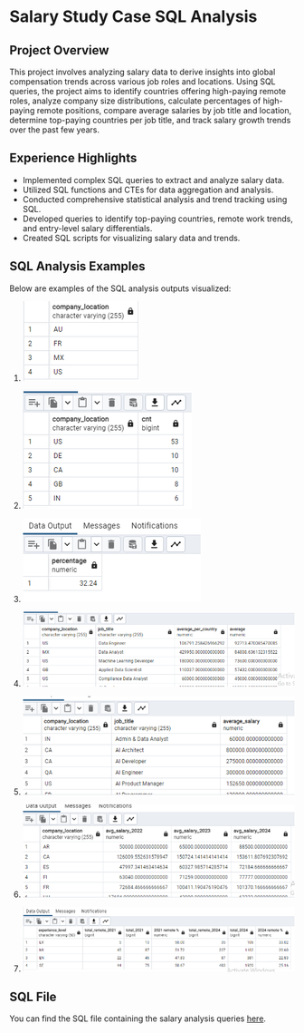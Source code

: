 # Salary Study Case SQL Analysis

## Project Overview

This project involves analyzing salary data to derive insights into global compensation trends across various job roles and locations. Using SQL queries, the project aims to identify countries offering high-paying remote roles, analyze company size distributions, calculate percentages of high-paying remote positions, compare average salaries by job title and location, determine top-paying countries per job title, and track salary growth trends over the past few years.

## Experience Highlights

- Implemented complex SQL queries to extract and analyze salary data.
- Utilized SQL functions and CTEs for data aggregation and analysis.
- Conducted comprehensive statistical analysis and trend tracking using SQL.
- Developed queries to identify top-paying countries, remote work trends, and entry-level salary differentials.
- Created SQL scripts for visualizing salary data and trends.

## SQL Analysis Examples

Below are examples of the SQL analysis outputs visualized:

1. ![Query 1](https://github.com/MuhammadGhulamAbbas/Salary-SQL-study-Case/blob/main/Images/Q1.PNG)

2. ![Query 2](https://github.com/MuhammadGhulamAbbas/Salary-SQL-study-Case/blob/main/Images/Q2.PNG)

3. ![Query 3](https://github.com/MuhammadGhulamAbbas/Salary-SQL-study-Case/blob/main/Images/Q3.PNG)

4. ![Query 4](https://github.com/MuhammadGhulamAbbas/Salary-SQL-study-Case/blob/main/Images/Q4.PNG)

5. ![Query 5](https://github.com/MuhammadGhulamAbbas/Salary-SQL-study-Case/blob/main/Images/Q5.PNG)

6. ![Query 6](https://github.com/MuhammadGhulamAbbas/Salary-SQL-study-Case/blob/main/Images/Q6.PNG)

7. ![Query 7](https://github.com/MuhammadGhulamAbbas/Salary-SQL-study-Case/blob/main/Images/Q7.PNG)

## SQL File

You can find the SQL file containing the salary analysis queries [here](https://github.com/MuhammadGhulamAbbas/Salary-SQL-study-Case/blob/main/Salary%20Study%20Case.sql).

